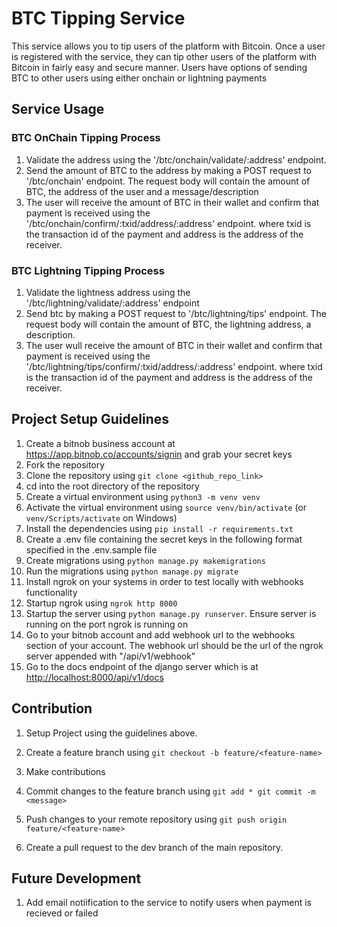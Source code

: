 # BTC Tipping Service

This service allows you to tip users of the platform with Bitcoin.
Once a user is registered with the service, they can tip other users of the platform with Bitcoin in fairly easy and secure manner.
Users have options of sending BTC to other users using either onchain or lightning payments

## Service Usage

### BTC OnChain Tipping Process

1. Validate the address using the '/btc/onchain/validate/:address' endpoint.
2. Send the amount of BTC to the address by making a POST request to '/btc/onchain' endpoint. The request body will contain the amount of BTC, the address of the user and a message/description
3. The user will receive the amount of BTC in their wallet and confirm that payment is received using the '/btc/onchain/confirm/:txid/address/:address' endpoint. where txid is the transaction id of the payment and address is the address of the receiver.

### BTC Lightning Tipping Process

1. Validate the lightness address using the '/btc/lightning/validate/:address' endpoint
2. Send btc by making a POST request to '/btc/lightning/tips' endpoint. The request body will contain the amount of BTC, the lightning address, a description.
3. The user wull receive the amount of BTC in their wallet and confirm that payment is received using the '/btc/lightning/tips/confirm/:txid/address/:address' endpoint. where txid is the transaction id of the payment and address is the address of the receiver.

## Project Setup Guidelines

1. Create a bitnob business account at <https://app.bitnob.co/accounts/signin> and grab your secret keys
2. Fork the repository
3. Clone the repository using `git clone <github_repo_link>`
4. cd into the root directory of the repository
5. Create a virtual environment using `python3 -m venv venv`
6. Activate the virtual environment using `source venv/bin/activate` (or `venv/Scripts/activate` on Windows)
7. Install the dependencies using `pip install -r requirements.txt`
8. Create a .env file containing the secret keys in the following format specified in the .env.sample file
9. Create migrations using `python manage.py makemigrations`
10. Run the migrations using `python manage.py migrate`
11. Install ngrok on your systems in order to test locally with webhooks functionality
12. Startup ngrok using `ngrok http 8000`
13. Startup the server using `python manage.py runserver`. Ensure server is running on the port ngrok is running on
14. Go to your bitnob account and add webhook url to the webhooks section of your account. The webhook url should be the url of the ngrok server appended with "/api/v1/webhook"
15. Go to the docs endpoint of the django server which is at <http://localhost:8000/api/v1/docs>

## Contribution

1. Setup Project using the guidelines above.
2. Create a feature branch using `git checkout -b feature/<feature-name>`
3. Make contributions
4. Commit changes to the feature branch using
    `git add *
    git commit -m <message>`

5. Push changes to your remote repository using `git push origin feature/<feature-name>`
6. Create a pull request to the dev branch of the main repository.

## Future Development

1. Add email notiification to the service to notify users when payment is recieved or failed
